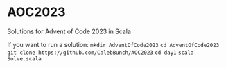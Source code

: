 # AOC2023
Solutions for Advent of Code 2023 in Scala

If you want to run a solution:
`mkdir AdventOfCode2023`
`cd AdventOfCode2023`
`git clone https://github.com/CalebBunch/AOC2023`
`cd day1`
`scala Solve.scala`
